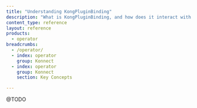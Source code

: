 ```yaml
---
title: "Understanding KongPluginBinding"
description: "What is KongPluginBinding, and how does it interact with the konghq.com/plugins annotation?"
content_type: reference
layout: reference
products:
  - operator
breadcrumbs:
  - /operator/
  - index: operator
    group: Konnect
  - index: operator
    group: Konnect
    section: Key Concepts

---
```


@TODO